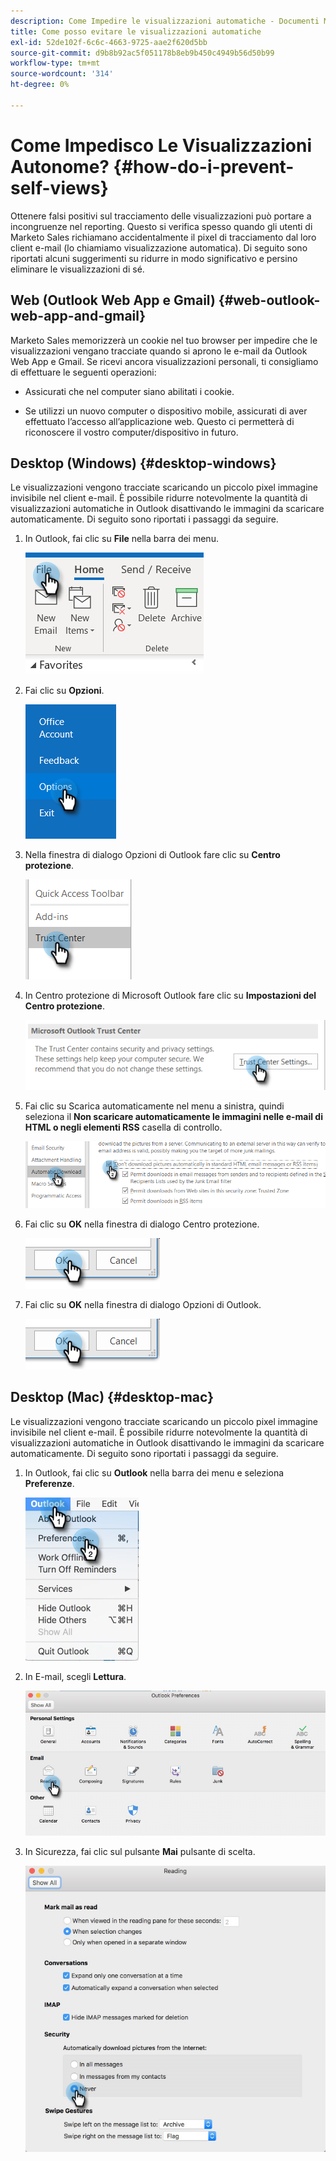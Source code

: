 ```yaml
---
description: Come Impedire le visualizzazioni automatiche - Documenti Marketo - Documentazione del prodotto
title: Come posso evitare le visualizzazioni automatiche
exl-id: 52de102f-6c6c-4663-9725-aae2f620d5bb
source-git-commit: d9b8b92ac5f051178b8eb9b450c4949b56d50b99
workflow-type: tm+mt
source-wordcount: '314'
ht-degree: 0%

---
```


# Come Impedisco Le Visualizzazioni Autonome? {#how-do-i-prevent-self-views}

Ottenere falsi positivi sul tracciamento delle visualizzazioni può portare a incongruenze nel reporting. Questo si verifica spesso quando gli utenti di Marketo Sales richiamano accidentalmente il pixel di tracciamento dal loro client e-mail (lo chiamiamo visualizzazione automatica). Di seguito sono riportati alcuni suggerimenti su ridurre in modo significativo e persino eliminare le visualizzazioni di sé.

## Web (Outlook Web App e Gmail) {#web-outlook-web-app-and-gmail}

Marketo Sales memorizzerà un cookie nel tuo browser per impedire che le visualizzazioni vengano tracciate quando si aprono le e-mail da Outlook Web App e Gmail. Se ricevi ancora visualizzazioni personali, ti consigliamo di effettuare le seguenti operazioni:

* Assicurati che nel computer siano abilitati i cookie.

* Se utilizzi un nuovo computer o dispositivo mobile, assicurati di aver effettuato l’accesso all’applicazione web. Questo ci permetterà di riconoscere il vostro computer/dispositivo in futuro.

## Desktop (Windows) {#desktop-windows}

Le visualizzazioni vengono tracciate scaricando un piccolo pixel immagine invisibile nel client e-mail. È possibile ridurre notevolmente la quantità di visualizzazioni automatiche in Outlook disattivando le immagini da scaricare automaticamente. Di seguito sono riportati i passaggi da seguire.

1. In Outlook, fai clic su **File** nella barra dei menu.

   ![](assets/how-do-i-prevent-self-views-1.png)

1. Fai clic su **Opzioni**.

   ![](assets/how-do-i-prevent-self-views-2.png)

1. Nella finestra di dialogo Opzioni di Outlook fare clic su **Centro protezione**.

   ![](assets/how-do-i-prevent-self-views-3.png)

1. In Centro protezione di Microsoft Outlook fare clic su **Impostazioni del Centro protezione**.

   ![](assets/how-do-i-prevent-self-views-4.png)

1. Fai clic su Scarica automaticamente nel menu a sinistra, quindi seleziona il **Non scaricare automaticamente le immagini nelle e-mail di HTML o negli elementi RSS** casella di controllo.

   ![](assets/how-do-i-prevent-self-views-5.png)

1. Fai clic su **OK** nella finestra di dialogo Centro protezione.

   ![](assets/how-do-i-prevent-self-views-6.png)

1. Fai clic su **OK** nella finestra di dialogo Opzioni di Outlook.

   ![](assets/how-do-i-prevent-self-views-7.png)

## Desktop (Mac) {#desktop-mac}

Le visualizzazioni vengono tracciate scaricando un piccolo pixel immagine invisibile nel client e-mail. È possibile ridurre notevolmente la quantità di visualizzazioni automatiche in Outlook disattivando le immagini da scaricare automaticamente. Di seguito sono riportati i passaggi da seguire.

1. In Outlook, fai clic su **Outlook** nella barra dei menu e seleziona **Preferenze**.

   ![](assets/how-do-i-prevent-self-views-8.png)

1. In E-mail, scegli **Lettura**.

   ![](assets/how-do-i-prevent-self-views-9.png)

1. In Sicurezza, fai clic sul pulsante **Mai** pulsante di scelta.

   ![](assets/how-do-i-prevent-self-views-10.png)
